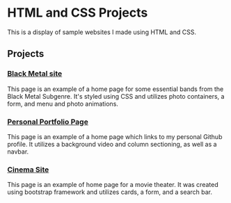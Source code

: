 # HTML and CSS Projects
This is a display of sample websites I made using HTML and CSS.

## Projects

### [Black Metal site](https://github.com/dillonmann/HTML-and-CSS-Projects/tree/main/Basic%20HTML%20Website%20Project)
This page is an example of a home page for some essential bands from the Black Metal Subgenre. It's styled using CSS and utilizes photo containers, a form, and menu and photo animations.

### [Personal Portfolio Page](https://github.com/dillonmann/HTML-and-CSS-Projects/tree/main/dillon_portfolio%20files)
This page is an example of a home page which links to my personal Github profile. It utilizes a background video and column sectioning, as well as a navbar.

### [Cinema Site](https://github.com/dillonmann/HTML-and-CSS-Projects/tree/main/bootstrap4_project)
This page is an example of home page for a movie theater. It was created using bootstrap framework and utilizes cards, a form, and a search bar.
